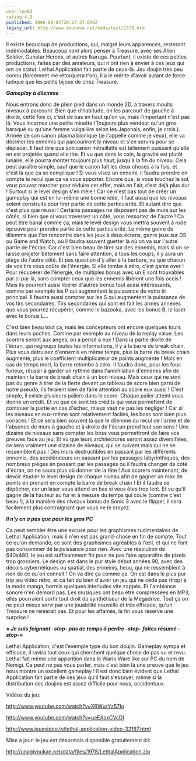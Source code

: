 ```yaml
---
user:leo03
rating:4.5
published: 2006-08-05T20:27:37.000Z
legacy_url: http://www.emunova.net/veda/test/1578.htm
---
```

Il existe beaucoup de productions, qui, malgré leurs apparences, resteront indémodables. Beaucoup vont alors penser à Treasure, avec ses Alien Soldier, Gunstar Heroes, et autres Ikaruga. Pourtant, il existe de ces petites productions, faites par des amateurs, qui n'ont rien à envier à ces jeux qui ont ce statut. Lethal Application fait partie de ceux-là. Jeu doujin très peu connu (forcément me rétorquera t'on), il a le mérite d'avoir autant de force ludique que les petits bijoux de chez Treasure.  

  

_**Gameplay à dilemme**_  

  

Nous entrons donc de plein pied dans un monde 2D, à travers moults niveaux à parcourir. Bien que d'habitude, on les parcourt de gauche à droite, cette fois ci, c'est de bas en haut qu'on va, mais l'important n'est pas là. Vous incarnez une petite minette (Toujours plus vendeur qu'un gros baraqué ou qu'une femme vulgaiiiire selon les Japonais, enfin, je crois.). Armée de son canon plasma bionique (je l'appelle comme je veux), elle va décimer les ennemis qui parcouriront le niveau et s'en servira pour se déplacer. Il faut dire que son canon mitraillette est tellement puissant qu'elle en est projetée quand elle tire. Et vu que dans le coin, la gravité est plutôt lunaire, elle pourra monter toujours plus haut, jusqu'à la fin du niveau. Cela peut paraître simple, sauf que le canon fait les deux choses à la fois, et c'est là que ça se complique ! Si vous visez un ennemi, il faudra prendre en compte le recul que ça va vous apporter. Encore que, si vous touchez le sol, vous pouvez marcher pour réduire cet effet, mais en l'air, c'est déjà plus dur ! Surtout si le level design s'en mêle ! Car ce n'est pas tout de créer un gameplay qui est en lui-même une bonne idée, il faut aussi que les niveaux soient construits pour tirer partie de cette particularité. Et autant dire que c'est plus que réussi ! Certains passages ne disposent pas de murs sur les côtés, si bien que si vous traversez un côté, vous ressortez de l'autre ! Ca peut être banal comme ça, mais le level design vous mettra souvent à rude épreuve pour prendre partie de cette particularité. Le même genre de dilemme que l'on rencontre dans les jeux à deux écrans, genre jeux sur DS ou Game and Watch, où il faudra souvent guetter là où on va sur l'autre partie de l'écran. Car c'est bien beau de tirer sur des ennemis, mais si on se laisse projeter bêtement sans faire attention, à tous les coups, il y aura un piège de l'autre côté. Et pas question d'y aller à la barbare, vu que chacun de vos tirs vous coûte de l'énergie. Si elle tombe à zéro, c'est game over ! Pour récupérer de l'énergie, de multiples bonus avec un E sont trouvables par ci par là, sans compter ceux que les ennemis libèrent une fois occis ! Mais ils pourront aussi libérer d'autres bonus tout aussi intéressants, comme par exemple les P qui augmentent la puissance de votre tir principal. Il faudra aussi compter sur les S qui augmentent la puissance de vos tirs secondaires. Tirs secondaires qui sont en fait les armes annexes que vous pourrez récupérer, comme le bazooka, avec les bonus B, le laser avec le bonus L...  

  

C'est bien beau tout ça, mais les concepteurs ont encore quelques tours dans leurs poches. Comme par exemple au niveau de la replay value. Les scorers seront aux anges, on a pensé à eux ! Dans la partie droite de l'écran, qui regroupe toutes les informations, il y a la barre de break chain. Plus vous détruisez d'ennemis en même temps, plus la barre de break chain augmente, plus le coefficient multiplicateur de points augmente ! Mais en cas de temps mort, la barre retombe à zéro. Il faudra donc, pour les fous furieux, réussir à garder un rythme dans l'annihilation d'ennemis afin de maintenir la barre de break chain à un bon niveau. Mais ceux qui ne sont pas du genre à tirer de la fierté devant un tableau de score bien garni de notre pseudo, ils feraient bien de faire attention au score eux aussi ! C'est simple, il existe plusieurs paliers dans le score. Chaque palier atteint vous donne un crédit. Et vu que ce sont les crédits qui vous permettent de continuer la partie en cas d'échec, mieux vaut ne pas les négliger ! Car si les niveaux en eux-même sont relativement faciles, les boss sont bien plus coriaces ! Et ce sera bien souvent là que le dilemme du recul de l'arme et de l'absence de murs à gauche et à droite de l'écran prend tout son sens ! Une dizaine de niveaux sans compter les boss vous permettront de faire vos preuves face au jeu. Et vu que leurs architectures seront assez diversifiées, ce sera vraiment une dizaine de niveaux, qui se suivent mais qui ne se ressemblent pas ! Des murs destructibles en passant par les différents ennemis, des accélérateurs en passant par les passages labyrinthiques, des nombreux pièges en passant par les passages où il faudra changer de côté d'écran, on ne saura plus où donner de la tête ! Aux scorers maintenant, de devoir étudier le level design de chaque niveau afin de gagner un max de points en prenant en compte la barre de break chain ! Et il faudra se dépêcher, car un laser vous attend en bas si vous êtes trop lent. Et vu qu'il gagne de la hauteur au fur et à mesure du temps qui coule (comme c'est beau !), à la manière des niveaux bonus de Sonic 3 avec le flipper, il sera facilement plus contraignant que vous ne le croyez.  

  

_**Il n'y en a pas que pour les gros PC**_  

  

Ca peut sembler être une excuse pour les graphismes rudimentaires de Lethal Application, mais il n'en est pas grand-chose en fin de compte. Tout ce qu'on demande, ce sont des graphismes agréables à l'œil, et qui ne font pas consommer de la puissance pour rien. Avec une résolution de 640x480, le jeu est suffisamment fin pour ne pas faire apparaître de pixels trop grossiers. Le design est dans le pur style début années 90, avec des décors cybernétiques ou spatial, des ennemis, heuu, qui ne ressemblent à rien de ce qu'on connaît ! On va dire ça comme ça. On est dans le plus pur trip jeu vidéo rétro, et ça fait du bien d'avoir un jeu qui ne cède pas (trop) à la mode manga, hormis quelques interludes vite zappés. Et l'ambiance sonore n'en démord pas. Les musiques ont beau être compressées en MP3, elles pourraient sortir tout droit du synthétiseur de la Megadrive. Tout ça on ne peut mieux servi par une jouabilité nouvelle et très efficace, qu'un Treasure ne renierait pas. Et pour les affamés, la fin vous réserve une surprise !  

  

_**« Je suis feignant -stop- pas de temps à perdre -stop- faites résumé -stop-»**_  

  

Lethal Application, c'est l'exemple type du bon doujin. Gameplay sympa et efficace, il ravira tout ceux qui cherchent quelque chose de pas vu et revu. Lethal fait même une apparition dans le Wario Ware like sur PC du nom de Nemigi. Ca peut ne pas vous parler, mais c'est bien là une preuve que le jeu nous montre un excellent gameplay ! Il est donc bien évident que Lethal Application fait partie de ces jeux qu'il faut s'essayer, même si la distribution des doujins est assez difficile pour nous, occidentaux.  

  

Vidéos du jeu:  

http://www.youtube.com/watch?v=XRWurYz57Io  

http://www.youtube.com/watch?v=ueEAsxCVcDI  

http://www.jeuxvideo.tv/lethal-application-video-32167.html  

  

Mise à jour: le jeu est désormais disponible gratuitement ici:  

http://unagiyoukan.net/data/files/1978/LethalApplication.zip